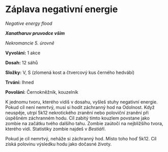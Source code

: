 # Záplava negativní energie

*Negative energy flood*

***Xanatharuv pruvodce vším***

*Nekromancie 5. úrovně*

**Vyvolání:** 1 akce

**Dosah:** 12 sáhů

**Složky:** V, S (zlomená kost a čtvercový kus černého hedvábí)

**Trvání:** Ihned

**Povolání:** Černokněžník, kouzelník

K jednomu tvoru, kterého vidíš v dosahu, vyšleš stuhy negativní energie. Pokud cíl není nemrtvý, musí si hodit záchranný hod na Odolnost. Když neuspěje, utrpí 5k12 nekrotického zranění nebo poloviční zranění při úspěšném záchranném hodu. Cíl zabitý tímto kouzlem povstane jako zombie na začátku tvého dalšího tahu. Zombie zaútočí na nejbližšího tvora, kterého vidí. Statistiky zombie najdeš v *Bestiáři*.

Pokud je cíl nemrtvý, neháže si záchranný hod. Místo toho hoď 5k12. Cíl získá polovinu výsledku hodu jako dočasné životy.